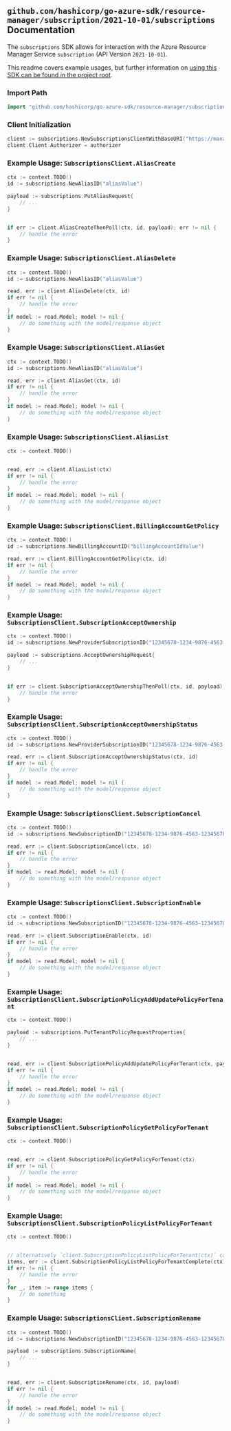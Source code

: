 
## `github.com/hashicorp/go-azure-sdk/resource-manager/subscription/2021-10-01/subscriptions` Documentation

The `subscriptions` SDK allows for interaction with the Azure Resource Manager Service `subscription` (API Version `2021-10-01`).

This readme covers example usages, but further information on [using this SDK can be found in the project root](https://github.com/hashicorp/go-azure-sdk/tree/main/docs).

### Import Path

```go
import "github.com/hashicorp/go-azure-sdk/resource-manager/subscription/2021-10-01/subscriptions"
```


### Client Initialization

```go
client := subscriptions.NewSubscriptionsClientWithBaseURI("https://management.azure.com")
client.Client.Authorizer = authorizer
```


### Example Usage: `SubscriptionsClient.AliasCreate`

```go
ctx := context.TODO()
id := subscriptions.NewAliasID("aliasValue")

payload := subscriptions.PutAliasRequest{
	// ...
}


if err := client.AliasCreateThenPoll(ctx, id, payload); err != nil {
	// handle the error
}
```


### Example Usage: `SubscriptionsClient.AliasDelete`

```go
ctx := context.TODO()
id := subscriptions.NewAliasID("aliasValue")

read, err := client.AliasDelete(ctx, id)
if err != nil {
	// handle the error
}
if model := read.Model; model != nil {
	// do something with the model/response object
}
```


### Example Usage: `SubscriptionsClient.AliasGet`

```go
ctx := context.TODO()
id := subscriptions.NewAliasID("aliasValue")

read, err := client.AliasGet(ctx, id)
if err != nil {
	// handle the error
}
if model := read.Model; model != nil {
	// do something with the model/response object
}
```


### Example Usage: `SubscriptionsClient.AliasList`

```go
ctx := context.TODO()


read, err := client.AliasList(ctx)
if err != nil {
	// handle the error
}
if model := read.Model; model != nil {
	// do something with the model/response object
}
```


### Example Usage: `SubscriptionsClient.BillingAccountGetPolicy`

```go
ctx := context.TODO()
id := subscriptions.NewBillingAccountID("billingAccountIdValue")

read, err := client.BillingAccountGetPolicy(ctx, id)
if err != nil {
	// handle the error
}
if model := read.Model; model != nil {
	// do something with the model/response object
}
```


### Example Usage: `SubscriptionsClient.SubscriptionAcceptOwnership`

```go
ctx := context.TODO()
id := subscriptions.NewProviderSubscriptionID("12345678-1234-9876-4563-123456789012")

payload := subscriptions.AcceptOwnershipRequest{
	// ...
}


if err := client.SubscriptionAcceptOwnershipThenPoll(ctx, id, payload); err != nil {
	// handle the error
}
```


### Example Usage: `SubscriptionsClient.SubscriptionAcceptOwnershipStatus`

```go
ctx := context.TODO()
id := subscriptions.NewProviderSubscriptionID("12345678-1234-9876-4563-123456789012")

read, err := client.SubscriptionAcceptOwnershipStatus(ctx, id)
if err != nil {
	// handle the error
}
if model := read.Model; model != nil {
	// do something with the model/response object
}
```


### Example Usage: `SubscriptionsClient.SubscriptionCancel`

```go
ctx := context.TODO()
id := subscriptions.NewSubscriptionID("12345678-1234-9876-4563-123456789012")

read, err := client.SubscriptionCancel(ctx, id)
if err != nil {
	// handle the error
}
if model := read.Model; model != nil {
	// do something with the model/response object
}
```


### Example Usage: `SubscriptionsClient.SubscriptionEnable`

```go
ctx := context.TODO()
id := subscriptions.NewSubscriptionID("12345678-1234-9876-4563-123456789012")

read, err := client.SubscriptionEnable(ctx, id)
if err != nil {
	// handle the error
}
if model := read.Model; model != nil {
	// do something with the model/response object
}
```


### Example Usage: `SubscriptionsClient.SubscriptionPolicyAddUpdatePolicyForTenant`

```go
ctx := context.TODO()

payload := subscriptions.PutTenantPolicyRequestProperties{
	// ...
}


read, err := client.SubscriptionPolicyAddUpdatePolicyForTenant(ctx, payload)
if err != nil {
	// handle the error
}
if model := read.Model; model != nil {
	// do something with the model/response object
}
```


### Example Usage: `SubscriptionsClient.SubscriptionPolicyGetPolicyForTenant`

```go
ctx := context.TODO()


read, err := client.SubscriptionPolicyGetPolicyForTenant(ctx)
if err != nil {
	// handle the error
}
if model := read.Model; model != nil {
	// do something with the model/response object
}
```


### Example Usage: `SubscriptionsClient.SubscriptionPolicyListPolicyForTenant`

```go
ctx := context.TODO()


// alternatively `client.SubscriptionPolicyListPolicyForTenant(ctx)` can be used to do batched pagination
items, err := client.SubscriptionPolicyListPolicyForTenantComplete(ctx)
if err != nil {
	// handle the error
}
for _, item := range items {
	// do something
}
```


### Example Usage: `SubscriptionsClient.SubscriptionRename`

```go
ctx := context.TODO()
id := subscriptions.NewSubscriptionID("12345678-1234-9876-4563-123456789012")

payload := subscriptions.SubscriptionName{
	// ...
}


read, err := client.SubscriptionRename(ctx, id, payload)
if err != nil {
	// handle the error
}
if model := read.Model; model != nil {
	// do something with the model/response object
}
```
